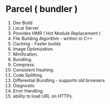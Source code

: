 

# Parcel ( bundler )

1. Dev Build
2. Local Server
3. Provides HMR ( Hot Module Replacement )
4. File Building Algorithm - written in C++
5. Caching - Faster builds
6. Image Optimization.
7. Minification.
8. Bundling.
9. Compress.
10. Consistent Hashing.
11. Code Splitting.
12. Differential Bundling - supports old browsers
13. Diagnostic
14. Error Handling.
15. ability to load URL on HTTPs.  



